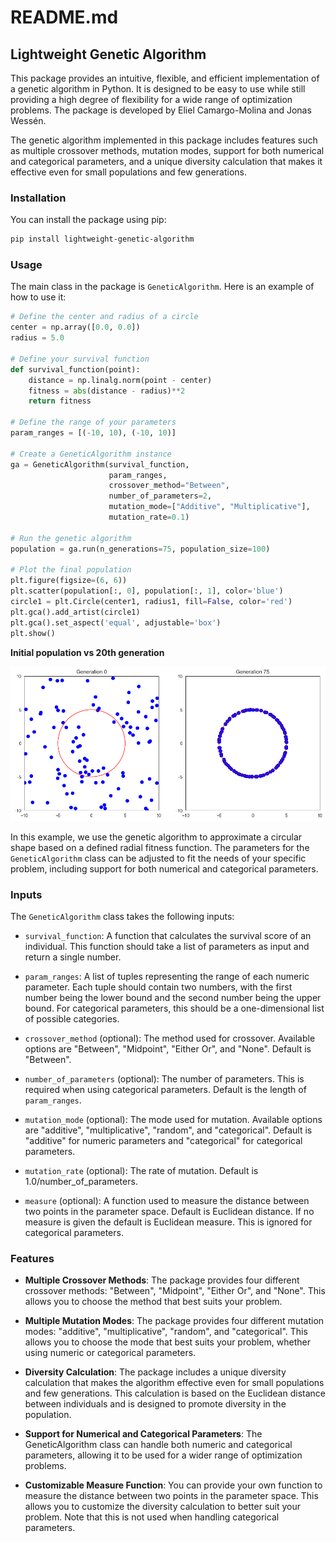 # README.md

## Lightweight Genetic Algorithm

This package provides an intuitive, flexible, and efficient implementation of a genetic algorithm in Python. It is designed to be easy to use while still providing a high degree of flexibility for a wide range of optimization problems. The package is developed by Eliel Camargo-Molina and Jonas Wessén.

The genetic algorithm implemented in this package includes features such as multiple crossover methods, mutation modes, support for both numerical and categorical parameters, and a unique diversity calculation that makes it effective even for small populations and few generations.

### Installation

You can install the package using pip:

```bash
pip install lightweight-genetic-algorithm
```

### Usage

The main class in the package is `GeneticAlgorithm`. Here is an example of how to use it:

```python
# Define the center and radius of a circle
center = np.array([0.0, 0.0])
radius = 5.0

# Define your survival function
def survival_function(point):
    distance = np.linalg.norm(point - center)
    fitness = abs(distance - radius)**2
    return fitness

# Define the range of your parameters
param_ranges = [(-10, 10), (-10, 10)]

# Create a GeneticAlgorithm instance
ga = GeneticAlgorithm(survival_function, 
                      param_ranges, 
                      crossover_method="Between",
                      number_of_parameters=2, 
                      mutation_mode=["Additive", "Multiplicative"], 
                      mutation_rate=0.1)

# Run the genetic algorithm
population = ga.run(n_generations=75, population_size=100)

# Plot the final population
plt.figure(figsize=(6, 6))
plt.scatter(population[:, 0], population[:, 1], color='blue')
circle1 = plt.Circle(center1, radius1, fill=False, color='red')
plt.gca().add_artist(circle1)
plt.gca().set_aspect('equal', adjustable='box')
plt.show()
```

**Initial population vs 20th generation**

![Image showing the resulting populations](example.png)

In this example, we use the genetic algorithm to approximate a circular shape based on a defined radial fitness function. The parameters for the `GeneticAlgorithm` class can be adjusted to fit the needs of your specific problem, including support for both numerical and categorical parameters.

### Inputs

The `GeneticAlgorithm` class takes the following inputs:

- `survival_function`: A function that calculates the survival score of an individual. This function should take a list of parameters as input and return a single number.

- `param_ranges`: A list of tuples representing the range of each numeric parameter. Each tuple should contain two numbers, with the first number being the lower bound and the second number being the upper bound. For categorical parameters, this should be a one-dimensional list of possible categories.

- `crossover_method` (optional): The method used for crossover. Available options are "Between", "Midpoint", "Either Or", and "None". Default is "Between".

- `number_of_parameters` (optional): The number of parameters. This is required when using categorical parameters. Default is the length of `param_ranges`.

- `mutation_mode` (optional): The mode used for mutation. Available options are "additive", "multiplicative", "random", and "categorical". Default is "additive" for numeric parameters and "categorical" for categorical parameters.

- `mutation_rate` (optional): The rate of mutation. Default is 1.0/number_of_parameters.

- `measure` (optional): A function used to measure the distance between two points in the parameter space. Default is Euclidean distance. If no measure is given the default is Euclidean measure. This is ignored for categorical parameters.

### Features

- **Multiple Crossover Methods**: The package provides four different crossover methods: "Between", "Midpoint", "Either Or", and "None". This allows you to choose the method that best suits your problem.

- **Multiple Mutation Modes**: The package provides four different mutation modes: "additive", "multiplicative", "random", and "categorical". This allows you to choose the mode that best suits your problem, whether using numeric or categorical parameters.

- **Diversity Calculation**: The package includes a unique diversity calculation that makes the algorithm effective even for small populations and few generations. This calculation is based on the Euclidean distance between individuals and is designed to promote diversity in the population.

- **Support for Numerical and Categorical Parameters**: The GeneticAlgorithm class can handle both numeric and categorical parameters, allowing it to be used for a wider range of optimization problems.

- **Customizable Measure Function**: You can provide your own function to measure the distance between two points in the parameter space. This allows you to customize the diversity calculation to better suit your problem. Note that this is not used when handling categorical parameters.